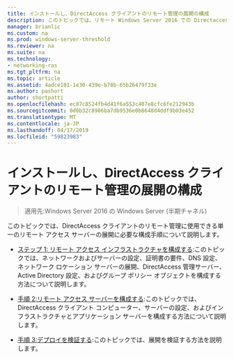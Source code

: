 ```yaml
---
title: インストールし、DirectAccess クライアントのリモート管理の展開の構成
description: このトピックでは、リモート Windows Server 2016 での Directaccess の管理ガイドの一部です。
manager: brianlic
ms.custom: na
ms.prod: windows-server-threshold
ms.reviewer: na
ms.suite: na
ms.technology:
- networking-ras
ms.tgt_pltfrm: na
ms.topic: article
ms.assetid: 4adce101-1e30-439e-b78b-65b26479f33e
ms.author: pashort
author: shortpatti
ms.openlocfilehash: ec87c8524fb4d41f6a553c407e8cfc6fe212943b
ms.sourcegitcommit: 0d0b32c8986ba7db9536e0b8648d4ddf9b03e452
ms.translationtype: MT
ms.contentlocale: ja-JP
ms.lasthandoff: 04/17/2019
ms.locfileid: "59823983"
---
```

# <a name="install-and-configure-deployment-for-remote-management-of-directaccess-clients"></a>インストールし、DirectAccess クライアントのリモート管理の展開の構成

>適用先:Windows Server 2016 の Windows Server (半期チャネル)

このトピックでは、DirectAccess クライアントのリモート管理に使用できる単一のリモート アクセス サーバーの展開に必要な構成手順について説明します。  
  
-   [ステップ 1: リモート アクセス インフラストラクチャを構成する](Step-1-Configure-the-Remote-Access-Infrastructure.md):このトピックでは、ネットワークおよびサーバーの設定、証明書の要件、DNS 設定、ネットワーク ロケーション サーバーの展開、DirectAccess 管理サーバー、Active Directory 設定、およびグループ ポリシー オブジェクトを構成する方法について説明します。  
  
-   [手順 2:リモート アクセス サーバーを構成する](Step-2-Configure-the-Remote-Access-Server.md):このトピックでは、DirectAccess クライアント コンピューター、サーバーの設定、およびインフラストラクチャとアプリケーション サーバーを構成する方法について説明します。  
  
-   [手順 3:デプロイを検証する](Step-3-Verify-the-Deployment_2.md):このトピックでは、展開を検証する方法を説明します。  
  



